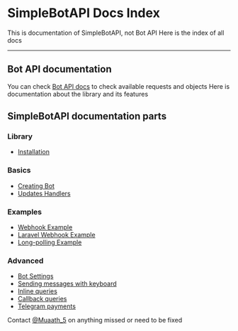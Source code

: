 # SimpleBotAPI Docs Index

This is documentation of SimpleBotAPI, not Bot API
Here is the index of all docs

___

## Bot API documentation
You can check [Bot API docs](https://core.telegram.org/bots/api) to check available requests and objects
Here is documentation about the library and its features

## SimpleBotAPI documentation parts

### Library
- [Installation](https://muaath5.github.io/SimpleBotAPI/library/Installation)

### Basics
- [Creating Bot](https://muaath5.github.io/SimpleBotAPI/basics/CreatingBot)
- [Updates Handlers](https://muaath5.github.io/SimpleBotAPI/basics/UpdatesHandlers)

### Examples
- [Webhook Example](https://muaath5.github.io/SimpleBotAPI/examples/Webhook)
- [Laravel Webhook Example](https://muaath5.github.io/SimpleBotAPI/examples/LaravelWebhook)
- [Long-polling Example](https://muaath5.github.io/SimpleBotAPI/examples/LongPolling)

### Advanced
- [Bot Settings](https://muaath5.github.io/SimpleBotAPI/advanced/BotSettings)
- [Sending messages with keyboard](https://muaath5.github.io/SimpleBotAPI/advanced/MessagesWithKeyboard)
- [Inline queries](https://muaath5.github.io/SimpleBotAPI/advanced/InlineQueries)
- [Callback queries](https://muaath5.github.io/SimpleBotAPI/advanced/CallbackQueries)
- [Telegram payments](https://muaath5.github.io/SimpleBotAPI/advanced/TelegramPayments)

Contact [@Muaath_5](https://t.me/Muaath_5) on anything missed or need to be fixed